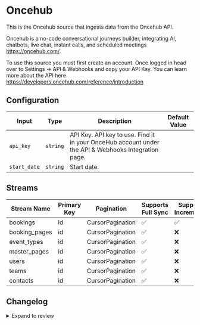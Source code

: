 # Oncehub
This is the Oncehub source that ingests data from the Oncehub API.

Oncehub is a no-code conversational journeys builder, integrating AI, chatbots, live chat, instant calls, and scheduled meetings https://oncehub.com/.

To use this source you must first create an account. Once logged in head over to Settings -&gt; API &amp; Webhooks and copy your API Key.
You can learn more about the API here https://developers.oncehub.com/reference/introduction

## Configuration

| Input | Type | Description | Default Value |
|-------|------|-------------|---------------|
| `api_key` | `string` | API Key. API key to use. Find it in your OnceHub account under the API &amp; Webhooks Integration page. |  |
| `start_date` | `string` | Start date.  |  |

## Streams
| Stream Name | Primary Key | Pagination | Supports Full Sync | Supports Incremental |
|-------------|-------------|------------|---------------------|----------------------|
| bookings | id | CursorPagination | ✅ |  ✅  |
| booking_pages | id | CursorPagination | ✅ |  ❌  |
| event_types | id | CursorPagination | ✅ |  ❌  |
| master_pages | id | CursorPagination | ✅ |  ❌  |
| users | id | CursorPagination | ✅ |  ❌  |
| teams | id | CursorPagination | ✅ |  ❌  |
| contacts | id | CursorPagination | ✅ |  ❌  |

## Changelog

<details>
  <summary>Expand to review</summary>

| Version          | Date              | Pull Request | Subject        |
|------------------|-------------------|--------------|----------------|
| 0.0.13 | 2025-02-23 | [54565](https://github.com/airbytehq/airbyte/pull/54565) | Update dependencies |
| 0.0.12 | 2025-02-15 | [53994](https://github.com/airbytehq/airbyte/pull/53994) | Update dependencies |
| 0.0.11 | 2025-02-08 | [53504](https://github.com/airbytehq/airbyte/pull/53504) | Update dependencies |
| 0.0.10 | 2025-02-01 | [52996](https://github.com/airbytehq/airbyte/pull/52996) | Update dependencies |
| 0.0.9 | 2025-01-25 | [52487](https://github.com/airbytehq/airbyte/pull/52487) | Update dependencies |
| 0.0.8 | 2025-01-18 | [51919](https://github.com/airbytehq/airbyte/pull/51919) | Update dependencies |
| 0.0.7 | 2025-01-11 | [51329](https://github.com/airbytehq/airbyte/pull/51329) | Update dependencies |
| 0.0.6 | 2024-12-28 | [50690](https://github.com/airbytehq/airbyte/pull/50690) | Update dependencies |
| 0.0.5 | 2024-12-21 | [50238](https://github.com/airbytehq/airbyte/pull/50238) | Update dependencies |
| 0.0.4 | 2024-12-14 | [49725](https://github.com/airbytehq/airbyte/pull/49725) | Update dependencies |
| 0.0.3 | 2024-12-12 | [49329](https://github.com/airbytehq/airbyte/pull/49329) | Update dependencies |
| 0.0.2 | 2024-12-11 | [49094](https://github.com/airbytehq/airbyte/pull/49094) | Starting with this version, the Docker image is now rootless. Please note that this and future versions will not be compatible with Airbyte versions earlier than 0.64 |
| 0.0.1 | 2024-10-30 | | Initial release by [@aazam-gh](https://github.com/aazam-gh) via Connector Builder |

</details>
